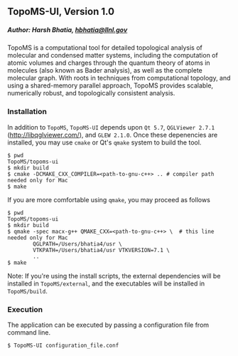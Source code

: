 ## TopoMS-UI, Version 1.0
##### Author: Harsh Bhatia, hbhatia@llnl.gov

TopoMS is a computational tool for detailed topological analysis of molecular
and condensed matter systems, including the computation of atomic volumes and
charges through the quantum theory of atoms in molecules (also known as Bader
analysis), as well as the complete molecular graph.  With roots in techniques
from computational topology, and using a shared-memory parallel approach,
TopoMS provides scalable, numerically robust, and topologically consistent
analysis.

### Installation

In addition to `TopoMS`, `TopoMS-UI` depends upon `Qt 5.7`, `QGLViewer 2.7.1`
(http://libqglviewer.com/), and `GLEW 2.1.0`.
Once these depenencies are installed, you may use `cmake` or Qt's `qmake`
system to build the tool.

```
$ pwd
TopoMS/topoms-ui
$ mkdir build
$ cmake -DCMAKE_CXX_COMPILER=<path-to-gnu-c++> .. # compiler path needed only for Mac
$ make
```
If you are more comfortable using `qmake`, you may proceed as follows

```
$ pwd
TopoMS/topoms-ui
$ mkdir build
$ qmake -spec macx-g++ QMAKE_CXX=<path-to-gnu-c++> \  # this line needed only for Mac
        QGLPATH=/Users/bhatia4/usr \
        VTKPATH=/Users/bhatia4/usr VTKVERSION=7.1 \
        ..
$ make
```

Note: If you're using the install scripts, the external dependencies will be installed
in `TopoMS/external`, and the executables will be installed in `TopoMS/build`.

### Execution

The application can be executed by passing a configuration file from command line.

```
$ TopoMS-UI configuration_file.conf
```
